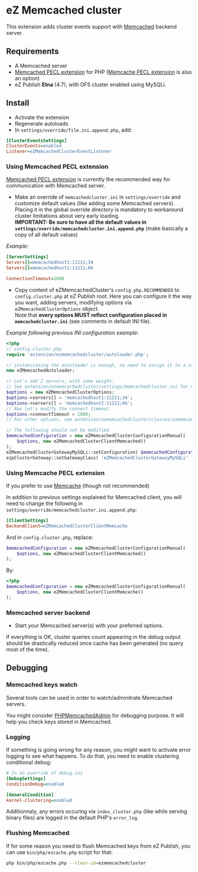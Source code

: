 # eZ Memcached cluster

This extension adds cluster events support with [Memcached](http://memcached.org) backend server.


## Requirements

- A Memcached server
- [Memcached PECL extension](http://php.net/memcached) for PHP
  ([Memcache PECL extension](http://php.net/memcache) is also an option)
- eZ Publish **Etna** (4.7), with DFS cluster enabled using MySQLi.


## Install

- Activate the extension
- Regenerate autoloads
- In `settings/override/file.ini.append.php`, add:

```ini
[ClusterEventsSettings]
ClusterEvents=enabled
Listener=eZMemcachedClusterEventListener
```

### Using Memcached PECL extension
[Memcached PECL extension](http://php.net/memcached) is currently the recommended way for communication with Memcached server.

- Make an override of `memcachedcluster.ini` in `settings/override` and customize default values (like adding some Memcached servers).
  Placing it in the global override directory is mandatory to workaround cluster limitations about very early loading.<br />
  **IMPORTANT: Be sure to have all the default values in `settings/override/memcachedcluster.ini.append.php`** (make basically a copy of all default values)

*Example:*

```ini
[ServerSettings]
Servers[]=memcachedhost1:11211;34
Servers[]=memcachedhost2:11211;66

ConnectionTimeout=2000
```
- Copy content of eZMemcachedCluster's `config.php.RECOMMENDED` to `config.cluster.php` at eZ Publish root.
  Here you can configure it the way you want, adding servers, modifying options via `eZMemcachedClusterOptions` object.<br />
  Note that **every options MUST reflect configuration placed in `memcachedcluster.ini`** (see comments in default INI file).

*Example following previous INI configuration example:*

```php
<?php
// config.cluster.php
require 'extension/ezmemcachedcluster/autoloader.php';

// instanciating the autoloader is enough, no need to assign it to a variable or call anything
new eZMemcachedAutoloader;

// Let's add 2 servers, with some weight.
// See extension/ezmemcachedcluster/settings/memcachedcluster.ini for more information.
$options = new eZMemcachedClusterOptions;
$options->servers[] = 'memcachedhost1:11211;34';
$options->servers[] = 'memcachedhost2:11211;66';
// Now let's modify the connect timeout
$options->connectTimeout = 2000;
// For other options, see extension/ezmemcachedcluster/classes/ezmemcachedoptions.php

// The following should not be modified
$memcachedConfiguration = new eZMemcachedClusterConfigurationManual(
    $options, new eZMemcachedClusterClientMemcached()
);
eZMemcachedClusterGatewayMySQLi::setConfiguration( $memcachedConfiguration );
ezpClusterGateway::setGatewayClass( 'eZMemcachedClusterGatewayMySQLi' );
```

### Using Memcache PECL extension
If you prefer to use [Memcache](http://php.net/memcache) (though not recommended)

In addition to previous settings explained for Memcached client, you will need to change the following in `settings/override/memcachedcluster.ini.append.php`:

```ini
[ClientSettings]
BackendClient=eZMemcachedClusterClientMemcache
```

And in `config.cluster.php`, replace:

```php
$memcachedConfiguration = new eZMemcachedClusterConfigurationManual(
    $options, new eZMemcachedClusterClientMemcached()
);
```

By:

```php
<?php
$memcachedConfiguration = new eZMemcachedClusterConfigurationManual(
    $options, new eZMemcachedClusterClientMemcache()
);
```

### Memcached server backend
- Start your Memcached server(s) with your preferred options.

If everything is OK, cluster queries count appearing in the debug output should be drastically reduced once cache has been generated
(no query most of the time).


## Debugging

### Memcached keys watch
Several tools can be used in order to watch/adminitrate Memcached servers.

You might consider [PHPMemcachedAdmin](http://code.google.com/p/phpmemcacheadmin/) for debugging purpose.
It will help you check keys stored in Memcached.

### Logging
If something is going wrong for any reason, you might want to activate error logging to see what happens.
To do that, you need to enable clustering conditional debug:

```ini
# In an override of debug.ini
[DebugSettings]
ConditionDebug=enabled

[GeneralCondition]
kernel-clustering=enabled
```

Additionnaly, any errors occuring via `index_cluster.php` (like while serving binary files) are logged in the default PHP's `error_log`.

### Flushing Memcached
If for some reason you need to flush Memcached keys from eZ Publish, you can use `bin/php/ezcache.php` script for that:

```bash
php bin/php/ezcache.php --clear-id=ezmemcachedcluster
```
